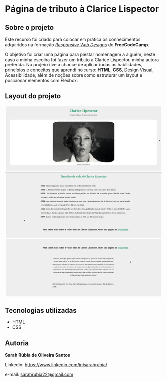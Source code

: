 # Página de tributo à Clarice Lispector

## Sobre o projeto

Este recurso foi criado para colocar em prática os conhecimentos adquiridos na formação [*Responsive Web Designs*](https://www.freecodecamp.org/learn/responsive-web-design/) do **FreeCodeCamp**.

O objetivo foi criar uma página para prestar homenagem a alguém, neste caso a minha escolha foi fazer um tributo à Clarice Lispector, minha autora preferida. No projeto tive a chance de aplicar todas as habilidades, princípios e conceitos que aprendi no curso: **HTML**, **CSS**, Design Visual, Acessibilidade, além de noções sobre como estruturar um layout e posicionar elementos com Flexbox.

## Layout do projeto

![Página de tributo](https://raw.githubusercontent.com/sarahrubia/tributepage-cl/main/imgs/tributepage1.png "Primeira parte da página")
![Página de tributo](https://github.com/sarahrubia/tributepage-cl/blob/main/imgs/tributepage2.png "Segunda parte da página")
![Página de tributo](https://github.com/sarahrubia/tributepage-cl/blob/main/imgs/tributepage3.png "Segunda parte da página")

## Tecnologias utilizadas

- HTML
- CSS

## Autoria

**Sarah Rúbia de Oliveira Santos**

Linkedin: https://www.linkedin.com/in/sarahrubia/

e-mail: sarahrubia22@gmail.com

